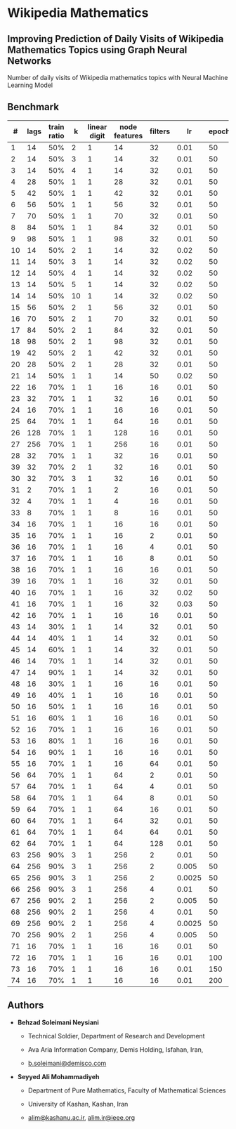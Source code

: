 # Wikipedia Mathematics

## Improving Prediction of Daily Visits of Wikipedia Mathematics Topics using Graph Neural Networks

Number of daily visits of Wikipedia mathematics topics with Neural Machine Learning Model

## Benchmark

| # | lags | train ratio | k  | linear digit | node features | filters |  lr  | epoch |  time  |  error  |
|--| ---- | ----------- | -- | ------------ | ------------- | ------- | ---- | ------| ------ | ------- |
|1| 14   | 50%         | 2  |       1      |    14   | 32 | 0.01 | 50 | 911s | 0.8143236637115479 |
|2| 14   | 50%         | 3  |       1      |    14   | 32 | 0.01 | 50 | 1444s | 0.8163800835609436 |
|3| 14   | 50%         | 4 | 1 | 14 | 32 | 0.01 | 50 | 1947s | 0.7932114601135254 |
|4| 28   | 50%         | 1 | 1 | 28 | 32 | 0.01 | 50 | 441s | 0.8761430382728577 |
|5| 42   | 50%         | 1 | 1 | 42 | 32 | 0.01 | 50 | 443s | 0.8508368134498596 |
|6| 56   | 50%         | 1 | 1 | 56 | 32 | 0.01 | 50 | 461s | 0.856105387210846 |
|7| 70   | 50%         | 1 | 1 | 70 | 32 | 0.01 | 50 | 505s | 0.8762531280517578 |
|8| 84   | 50%         | 1 | 1 | 84 | 32 | 0.01 | 50 | 529s | 0.9409999847412109 |
|9| 98   | 50%         | 1 | 1 | 98 | 32 | 0.01 | 50 | 547s | 0.9203919768333435 |
|10| 14   | 50%         | 2 | 1 | 14 | 32 | 0.02 | 50 | 936s | 0.8355252742767334 |
|11| 14   | 50%         | 3 | 1 | 14 | 32 | 0.02 | 50 | 1839s | 0.8604558110237122 |
|12| 14   | 50%         | 4 | 1 | 14 | 32 | 0.02 | 50 | 2346s | 0.8616055846214294 |
|13| 14   | 50%         | 5 | 1 | 14 | 32 | 0.02 | 50 | 2559s | 0.8867608308792114 |
|14| 14   | 50%         | 10 | 1 | 14 | 32 | 0.02 | 50 | 5376s | 0.8464503288269043 |
|15| 56  | 50% | 2 | 1 | 56 | 32 | 0.01 | 50 | 1296s | 0.8364545106887817 | 
|16| 70  | 50% | 2 | 1 | 70 | 32 | 0.01 | 50 | 1358s | 0.8788001537322998 | 
|17| 84  | 50% | 2 | 1 | 84 | 32 | 0.01 | 50 | 1185s | 0.9005643129348755 | 
|18| 98  | 50% | 2 | 1 | 98 | 32 | 0.01 | 50 | 1216s | 0.8543722629547119 | 
|19| 42 | 50% | 2 | 1 | 42 | 32 | 0.01 | 50 | 1114s | 0.8399303555488586 |
|20| 28 | 50% | 2 | 1 | 28 | 32 | 0.01 | 50 | 1050s | 0.8465337753295898 |
|21| 14 | 50% | 1 | 1 | 14 | 50 | 0.02 | 50 | 464s | 0.8963724374771118 |
|22| 16 | 70% | 1 | 1 | 16 | 16 | 0.01 | 50 | 608s | 1.401132583618164 |
|23| 32 | 70% | 1 | 1 | 32 | 16 | 0.01 | 50 | 607s | 1.634675145149231 |
|24| 16 | 70% | 1 | 1 | 16 | 16 | 0.01 | 50 | 591s | 1.3993479013442993 |
|25|64|70% | 1 | 1 | 64 | 16 | 0.01 | 50 | 629s | 1.669908046722412 |
|26|128|70% | 1 | 1 | 128 | 16 | 0.01 | 50 | 659s | 1.0828124284744263 |
|27|256|70% | 1 | 1 | 256 | 16 | 0.01 | 50 | 668s | 0.8271479606628418 |
|28|32|70% | 1 | 1 | 32 | 16 | 0.01 | 50 | 606s | 1.685264229774475 |
|39|32|70% | 2 | 1 | 32 | 16 | 0.01 | 50 | 1326s | 1.3383041620254517 |
|30|32|70% | 3 | 1 | 32 | 16 | 0.01 | 50 | 2049s | 1.3266639709472656 |
|31|2|70% | 1 | 1 | 2 | 16 | 0.01 | 50 | 612s | 1.2748934030532837 |
|32|4|70% | 1 | 1 | 4 | 16 | 0.01 | 50 | 623s | 1.3384982347488403 |
|33|8|70% | 1 | 1 | 8 | 16 | 0.01 | 50 | 580s | 1.364047884941101 |
|34|16|70% | 1 | 1 | 16 | 16 | 0.01 | 50 | 582s | 1.3909107446670532 |
|35|16|70% | 1 | 1 | 16 | 2 | 0.01 | 50 | 565s | 1.2858407497406006 |
|36|16|70% | 1 | 1 | 16 | 4 | 0.01 | 50 | 601s | 1.3470855951309204 |
|37|16|70% | 1 | 1 | 16 | 8 | 0.01 | 50 | 608s | 1.3956334590911865 |
|38|16|70% | 1 | 1 | 16 | 16 | 0.01 | 50 | 624s | 1.3498746156692505 |
|39|16|70% | 1 | 1 | 16 | 32 | 0.01 | 50 | 639s | 1.3010109663009644 |
|40|16|70% | 1 | 1 | 16 | 32 | 0.02 | 50 | 629s | 1.7191174030303955 |
|41|16|70% | 1 | 1 | 16 | 32 | 0.03 | 50 | 648s | 1.809025764465332 |
|42|16|70% | 1 | 1 | 16 | 16 | 0.01 | 50 | 623s | 1.4078537225723267 |
|43|14|30% | 1 | 1 | 14 | 32 | 0.01 | 50 | 268s | 1.0906275510787964 |
|44|14|40% | 1 | 1 | 14 | 32 | 0.01 | 50 | 362s | 0.8774722814559937 |
|45|14|60% | 1 | 1 | 14 | 32 | 0.01 | 50 | 532s | 0.8744056224822998 |
|46|14|70% | 1 | 1 | 14 | 32 | 0.01 | 50 | 632s | 1.314452052116394 |
|47|14|90% | 1 | 1 | 14 | 32 | 0.01 | 50 | 783s | 0.66766756772995 |
|48|16|30% | 1 | 1 | 16 | 16 | 0.01 | 50 | 271s | 1.089638352394104 |
|49|16|40% | 1 | 1 | 16 | 16 | 0.01 | 50 | 345s | 0.8601189255714417 |
|50|16|50% | 1 | 1 | 16 | 16 | 0.01 | 50 | 419s | 0.8372963070869446 |
|51|16|60% | 1 | 1 | 16 | 16 | 0.01 | 50 | 517s | 0.8800567984580994 |
|52|16|70% | 1 | 1 | 16 | 16 | 0.01 | 50 | 600s | 1.3647654056549072 |
|53|16|80% | 1 | 1 | 16 | 16 | 0.01 | 50 | 677s | 0.8518020510673523 |
|54|16|90% | 1 | 1 | 16 | 16 | 0.01 | 50 | 781s | 0.6800107955932617 |
|55|16|70% | 1 | 1 | 16 | 64 | 0.01 | 50 | 671s | 1.4077645540237427 |
|56|64|70% | 1 | 1 | 64 | 2 | 0.01 | 50 | 643s | 1.4670355319976807 |
|57|64|70% | 1 | 1 | 64 | 4 | 0.01 | 50 | 620s | 1.1776090860366821 |
|58|64|70% | 1 | 1 | 64 | 8 | 0.01 | 50 | 601s | 1.4935400485992432 |
|59|64|70% | 1 | 1 | 64 | 16 | 0.01 | 50 | 597s | 1.6202009916305542 |
|60|64|70% | 1 | 1 | 64 | 32 | 0.01 | 50 | 619s | 1.52037513256073 |
|61|64|70% | 1 | 1 | 64 | 64 | 0.01 | 50 | 653s | 1.5570083856582642 |
|62|64|70% | 1 | 1 | 64 | 128 | 0.01 | 50 | 697s | 1.526889443397522 |
|63|256|90% | 3 | 1 | 256 | 2 | 0.01 | 50 | 4868s | 0.6845269799232483 |
|64|256|90% | 3 | 1 | 256 | 2 | 0.005 | 50 | 4505s | 0.6575148701667786 |
|65|256|90% | 3 | 1 | 256 | 2 | 0.0025 | 50 | 4059s | 0.6614260077476501 |
|66|256|90% | 3 | 1 | 256 | 4 | 0.01 | 50 | 4500s | 0.7011445164680481 |
|67|256|90% | 2 | 1 | 256 | 2 | 0.005 | 50 | 2333s | 0.6535002589225769 |
|68|256|90% | 2 | 1 | 256 | 4 | 0.01 | 50 | 2359s | 0.6499081254005432 |
|69|256|90% | 2 | 1 | 256 | 4 | 0.0025 | 50 | 2519s | 0.7072554230690002 |
|70|256|90% | 2 | 1 | 256 | 4 | 0.005 | 50 | 2576s | 0.6859683990478516 |
|71|16|70% | 1 | 1 | 16 | 16 | 0.01 | 50 | 582s | 1.3705955743789673 |
|72|16|70% | 1 | 1 | 16 | 16 | 0.01 | 100 | 1160s | 1.3797444105148315 |
|73|16|70% | 1 | 1 | 16 | 16 | 0.01 | 150 | 1741s | 1.4409031867980957 |
|74|16|70% | 1 | 1 | 16 | 16 | 0.01 | 200 | 2284s | 1.4262229204177856 |

## Authors

- **Behzad Soleimani Neysiani**

  - Technical Soldier, Department of Research and Development

  - Ava Aria Information Company, Demis Holding, Isfahan, Iran,

  - b.soleimani@demisco.com

- **Seyyed Ali Mohammadiyeh**

  - Department of Pure Mathematics, Faculty of Mathematical Sciences

  - University of Kashan, Kashan, Iran

  - alim@kashanu.ac.ir, alim.ir@ieee.org
